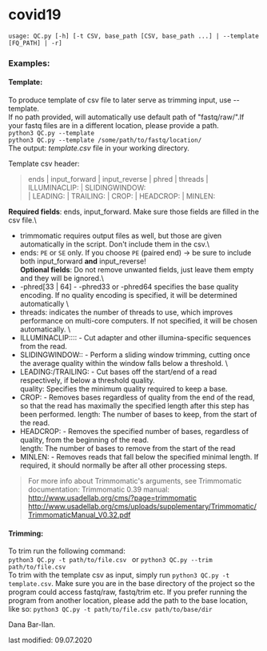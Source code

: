 # covid19

`usage: QC.py [-h] [-t CSV, base_path [CSV, base_path ...] | --template
             [FQ_PATH] | -r]`

### Examples:
#### Template:
To produce template of csv file to later serve as trimming input, use --template.\
If no path provided, will automatically use default path of "fastq/raw/".If your fastq files are in a different 
location, please provide a path.  
`python3 QC.py --template`\
`python3 QC.py --template /some/path/to/fastq/location/`\
The output: _template.csv_ file in your working directory.

Template csv header:
>ends   |	input_forward   |	input_reverse   |	phred   |	threads |   ILLUMINACLIP:   |	SLIDINGWINDOW:  
>|   LEADING:    |	TRAILING:   |	CROP:   |	HEADCROP:   |	MINLEN: 

**Required fields**: ends, input_forward. Make sure those fields are filled in the csv file.\
* trimmomatic requires output files as well, but those are given automatically in the script. Don't include them in the csv.\
* ends: `PE` or `SE` only. If you choose `PE` (paired end) -> be sure to include both input_forward **and**  input_reverse! \
**Optional fields**: 
Do not remove unwanted fields, just leave them empty and they will be ignored.\
* -phred[33 | 64] -  -phred33 or -phred64 specifies the base quality encoding. If no quality encoding is specified,
it will be determined automatically \
* threads<int>: indicates the number of threads to use, which improves performance on multi-core
computers. If not specified, it will be chosen automatically. \
* ILLUMINACLIP:<fastaWithAdaptersEtc>:<seed mismatches>:<palindrome clip
threshold>:<simple clip threshold> - Cut adapter and other illumina-specific sequences from the read. 
* SLIDINGWINDOW:<windowSize>:<requiredQuality>  -  Perform a sliding window trimming, cutting once the average quality 
within the window falls below a threshold. \
* LEADING:/TRAILING:<quality> - Cut bases off the start/end of a read respectively, if below a threshold quality. \
quality: Specifies the minimum quality required to keep a base.
* CROP:<length>  - Removes bases regardless of quality from the end of the read, so that the read has maximally
the specified length after this step has been performed. length: The number of bases to keep, from the start of the read.
* HEADCROP:<length> - Removes the specified number of bases, regardless of quality, from the beginning of the read.\
length: The number of bases to remove from the start of the read
* MINLEN:<length> - Removes reads that fall below the specified minimal length.  If required, it should
normally be after all other processing steps. 

>For more info about Trimmomatic's arguments, see Trimmomatic documentation:
>Trimmomatic 0.39 manual: http://www.usadellab.org/cms/?page=trimmomatic
>http://www.usadellab.org/cms/uploads/supplementary/Trimmomatic/TrimmomaticManual_V0.32.pdf


#### Trimming:
To trim run the following command:\
`python3 QC.py -t path/to/file.csv ` or
`python3 QC.py --trim path/to/file.csv`\
To trim with the template csv as input, simply run `python3 QC.py -t template.csv`. Make sure you are in the base
directory of the project so the program could access fastq/raw, fastq/trim etc.
If you prefer running the program from another location, please add the path to the base location, like so:
`python3 QC.py -t path/to/file.csv path/to/base/dir`



Dana Bar-Ilan.

last modified: 09.07.2020
